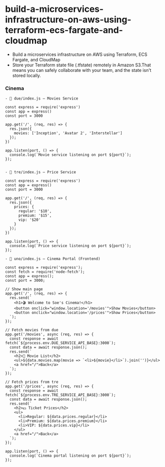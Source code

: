 # build-a-microservices-infrastructure-on-aws-using-terraform-ecs-fargate-and-cloudmap


- Build a microservices infrastructure on AWS using Terraform, ECS Fargate, and CloudMap
- Store your Terraform state file (.tfstate) remotely in Amazon S3.That means you can safely collaborate with your team, and the state isn't stored locally.

### Cinema

```
- 📁 due/index.js – Movies Service

const express = require('express')
const app = express()
const port = 3000

app.get('/', (req, res) => {
  res.json({
    movies: ['Inception', 'Avatar 2', 'Interstellar']
  });
})

app.listen(port, () => {
  console.log(`Movie service listening on port ${port}`);
});


- 📁 tre/index.js – Price Service

const express = require('express')
const app = express()
const port = 3000

app.get('/', (req, res) => {
  res.json({
    prices: {
      regular: '$10',
      premium: '$15',
      vip: '$20'
    }
  });
})

app.listen(port, () => {
  console.log(`Price service listening on port ${port}`);
});

- 📁 uno/index.js – Cinema Portal (Frontend)

const express = require('express');
const fetch = require('node-fetch');
const app = express();
const port = 3000;

// Show main page
app.get('/', (req, res) => {
  res.send(`
    <h1>🎬 Welcome to Soe's Cinema!</h1>
    <button onclick="window.location='/movies'">Show Movies</button>
    <button onclick="window.location='/prices'">Show Prices</button>
  `);
});

// Fetch movies from due
app.get('/movies', async (req, res) => {
  const response = await fetch(`${process.env.DUE_SERVICE_API_BASE}:3000`);
  const data = await response.json();
  res.send(`
    <h2>🎥 Movie List</h2>
    <ul>${data.movies.map(movie => `<li>${movie}</li>`).join('')}</ul>
    <a href="/">Back</a>
  `);
});

// Fetch prices from tre
app.get('/prices', async (req, res) => {
  const response = await fetch(`${process.env.TRE_SERVICE_API_BASE}:3000`);
  const data = await response.json();
  res.send(`
    <h2>💵 Ticket Prices</h2>
    <ul>
      <li>Regular: ${data.prices.regular}</li>
      <li>Premium: ${data.prices.premium}</li>
      <li>VIP: ${data.prices.vip}</li>
    </ul>
    <a href="/">Back</a>
  `);
});

app.listen(port, () => {
  console.log(`Cinema portal listening on port ${port}`);
});

```